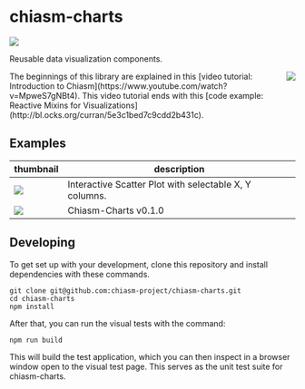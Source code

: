 # chiasm-charts

[![](http://bl.ocks.org/curran/raw/46050d18d5ec1ab401fa/thumbnail.png)](http://bl.ocks.org/curran/46050d18d5ec1ab401fa)

Reusable data visualization components.

<a href="http://bl.ocks.org/curran/5e3c1bed7c9cdd2b431c">
<img align="right" src="http://bl.ocks.org/curran/raw/5e3c1bed7c9cdd2b431c/thumbnail.png">
</a>The beginnings of this library are explained in this [video tutorial: Introduction to Chiasm](https://www.youtube.com/watch?v=MpweS7gNBt4). This video tutorial ends with this [code example: Reactive Mixins for Visualizations](http://bl.ocks.org/curran/5e3c1bed7c9cdd2b431c).

## Examples

| thumbnail | description  |
|---|---|
| [![](http://bl.ocks.org/curran/raw/9938078a93a4ba380a0e/thumbnail.png)](http://bl.ocks.org/curran/9938078a93a4ba380a0e) | Interactive Scatter Plot with selectable X, Y columns. |
| [![](http://bl.ocks.org/curran/raw/46050d18d5ec1ab401fa/thumbnail.png)](http://bl.ocks.org/curran/46050d18d5ec1ab401fa) | Chiasm-Charts v0.1.0 |

## Developing

To get set up with your development, clone this repository and install dependencies with these commands.

```shell
git clone git@github.com:chiasm-project/chiasm-charts.git
cd chiasm-charts
npm install
```

After that, you can run the visual tests with the command:

```
npm run build
```

This will build the test application, which you can then inspect in a browser window open to the visual test page. This serves as the unit test suite for chiasm-charts.
